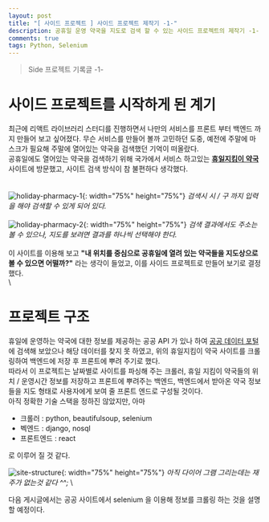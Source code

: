 ```yaml
---
layout: post
title: "[ 사이드 프로젝트 ] 사이드 프로젝트 제작기 -1-"
description: 공휴일 운영 약국을 지도로 검색 할 수 있는 사이드 프로젝트의 제작기 -1-
comments: true
tags: Python, Selenium
---
```


> Side 프로젝트 기록글 -1-

# 사이드 프로젝트를 시작하게 된 계기

최근에 리액트 라이브러리 스터디를 진행하면서 나만의 서비스를 프론트 부터 백엔드 까지 만들어 보고 싶어졌다.
무슨 서비스를 만들어 볼까 고민하던 도중, 예전에 주말에 마스크가 필요해 주말에 열어있는 약국을 검색했던 기억이 떠올랐다.\
공휴일에도 열어있는 약국을 검색하기 위해 국가에서 서비스 하고있는 [**휴일지킴이 약국**]("https://www.pharm114.or.kr/") 사이트에 방문했고, 사이트 검색 방식이 참 불편하다 생각했다.
\
\
\
![holiday-pharmacy-1](https://user-images.githubusercontent.com/25953981/100544613-66718480-329a-11eb-8ec9-077c8424370f.png){: width="75%" height="75%"}
*검색시 시 / 구 까지 입력을 해야 검색할 수 있게 되어 있다.*
\
\
![holiday-pharmacy-2](https://user-images.githubusercontent.com/25953981/100544616-6a9da200-329a-11eb-82a8-e89ad0c117b5.png){: width="75%" height="75%"}
*검색 결과에서도 주소는 볼 수 있으나, 지도를 보려면 결과를 하나씩 선택해야 한다.*
\
\
이 사이트를 이용해 보고 **"내 위치를 중심으로 공휴일에 열려 있는 약국들을 지도상으로 볼 수 있으면 어떨까?"** 라는 생각이 들었고, 이를 사이드 프로젝트로 만들어 보기로 결정했다.
\
\
# 프로젝트 구조

휴일에 운영하는 약국에 대한 정보를 제공하는 공공 API 가 있나 하여 [공공 데이터 포털]("https://www.data.go.kr")에 검색해 보았으나 해당 데이터를 찾지 못 하였고, 위의 휴일지킴이 약국 사이트를 크롤링하여 백엔드에 저장 후 프론트에 뿌려 주기로 했다.
\
따라서 이 프로젝트는 날짜별로 사이트를 파싱해 주는 크롤러, 휴일 지킴이 약국들의 위치 / 운영시간 정보를 저장하고 프론트에 뿌려주는 백엔드, 백엔드에서 받아온 약국 정보들을 지도 형태로 사용자에게 보여 줄 프론트 엔드로 구성될 것이다.
\
아직 정확한 기술 스택을 정하진 않았지만, 아마
- 크롤러 : python, beautifulsoup, selenium
- 벡엔드 : django, nosql
- 프론트엔드 : react

로 이루어 질 것 같다.

![site-structure](https://user-images.githubusercontent.com/25953981/100545411-08936b80-329f-11eb-84bf-ea71a3466cdb.png){: width="75%" height="75%"}
*아직 다이어 그램 그리는데는 재주가 없는것 같다 ^^;*
\

다음 게시글에서는 공공 사이트에서 selenium 을 이용해 정보를 크롤링 하는 것을 설명할 예정이다.